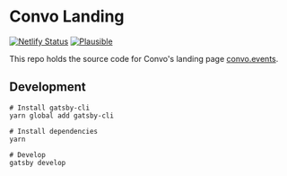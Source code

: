 # Convo Landing

[![Netlify Status](https://img.shields.io/netlify/6241a39b-98e2-4e0e-b0ec-f391665480c8)](https://app.netlify.com/sites/gallant-morse-8cd4b3/deploys) [![Plausible](https://img.shields.io/badge/plausible-popularity%20contest-blueviolet)](https://plausible.io/hiconvo.com)

This repo holds the source code for Convo's landing page [convo.events](https://convo.events).

## Development

```
# Install gatsby-cli
yarn global add gatsby-cli

# Install dependencies
yarn

# Develop
gatsby develop
```
